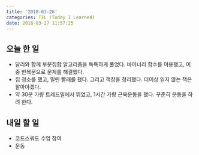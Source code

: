 ```yaml
---
title: '2018-03-26'
categories: TIL (Today I Learned)
date: 2018-03-27 11:57:25
---
```


## 오늘 한 일
  * 달리와 함께 부분집합 알고리즘을 독특하게 풀었다. 바이너리 함수를 이용했고, 이중 반복문으로 문제를 해결했다.
  * 집 청소를 했고, 밀린 빨래를 했다. 그리고 책장을 정리했다. 더이상 읽지 않는 책은 팔아야겠다.
  * 약 30분 가량 트레드밀에서 뛰었고, 1시간 가량 근육운동을 했다. 꾸준히 운동을 하려 한다.

## 내일 할 일
  * 코드스쿼드 수업 참여
  * 운동